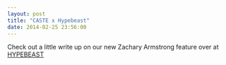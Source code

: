 ```yaml
---
layout: post
title: "CASTE x Hypebeast"
date: 2014-02-25 23:56:00
---
```


<p>Check out a little write up on our new Zachary Armstrong feature over at <a href="http://hypebeast.com/2014/2/caste-quality-the-artisan-series-with-zachary-armstrong-video">HYPEBEAST</a></p>

<p><a href="http://hypebeast.com/2014/2/caste-quality-the-artisan-series-with-zachary-armstrong-video"><img alt="" data-rich-file-id="11" src="http://s3.amazonaws.com/caste-server-production/rich/rich_files/rich_files/11/blog/screen-20shot-202014-02-25-20at-209-24-48-20am.png" /></a></p>

